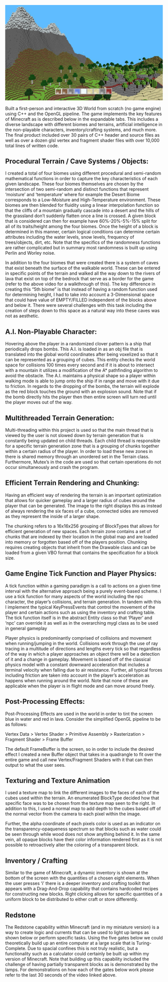  ![Terrain](/aaaDelete-9-1024x619.jpeg)

Built a first-person and interactive 3D World from scratch (no game engine) using C++ and the OpenGL pipeline. The game implements the key features of Minecraft as is described below in the expandable tabs. This includes a diverse landscape with different biomes and terrains, artificial intelligence in the non-playable characters, inventory/crafting systems, and much more. The final product included over 30 pairs of C++ header and source files as well as over a dozen glsl vertex and fragment shader files with over 10,000 total lines of written code. 

## Procedural Terrain / Cave Systems / Objects:

I created a total of four biomes using different procedural and semi-random mathematical functions in order to capture the key characteristics of each given landscape. These four biomes themselves are chosen by the intersection of two semi-random and distinct functions that represent ‘moisture’ and ‘temperature’ where for example the Desert Biome corresponds to a Low-Moisture and High-Temperature environment. These biomes are then blended for fluidity using a linear interpolation function so that the cliffs of a mountain gradually cascade into a desert and the hills of the grassland don’t suddenly flatten once a line is crossed. A given block that is considered can then for example have 60%-20%-5%-15% split for all of its traits/height among the four biomes. Once the height of a block is determined in this manner, certain logical conditions can determine certain attributes including the water levels, snow levels, frequency of trees/objects, dirt, etc. Note that the specifics of the randomness functions are rather complicated but in summary most randomness is built up using Perlin and Worley noise.

In addition to the four biomes that were created there is a system of caves that exist beneath the surface of the walkable world. These can be entered in specific points of the terrain and walked all the way down to the rivers of lava that exist on top of the bedrock that serve as a border for the game (refer to the above video for a walkthrough of this). The key difference in creating this “5th biome” is that instead of having a random function used for determining height, I had to take into account a 3-Dimensional space that could have value of EMPTY/FILLED independent of the blocks above and below it. There were several challenges with this task including the creation of steps down to this space as a natural way into these caves was not as aesthetic.

## A.I. Non-Playable Character:
Hovering above the player in a randomized clover pattern is a ship that periodically drops bombs. This A.I. is loaded in as an obj file that is translated into the global world coordinates after being voxelized so that it can be represented as a grouping of cubes. This entity checks the world space for collisions 100 times every second and if it is about to intersect with a mountain it utilizes a modification of the A* pathfinding algorithm to avoid the obstacle. The A.I. maintains a physical shape so a player within walking mode is able to jump onto the ship if in range and move with it due to friction. In regards to the dropping of the bombs, the terrain will explode as the red block touches the ground with an explosion sound. Note that if the bomb directly hits the player then then entire screen will turn red until the player moves out of the way.

## Multithreaded Terrain Generation:
Multi-threading within this project is used so that the main thread that is viewed by the user is not slowed down by terrain generation that is constantly being updated on child threads. Each child thread is responsible for a specific terrain generation zone that is a grouping of chunks together within a certain radius of the player. In order to load these new zones in there is shared memory through an unordered set in the Terrain class. Furthermore, Mutex’s in the code are used so that certain operations do not occur simultaneously and crash the program.

## Efficient Terrain Rendering and Chunking:
Having an efficient way of rendering the terrain is an important optimization that allows for quicker gameplay and a larger radius of cubes around the player that can be generated. The image to the right displays this as instead of always rendering the six faces of a cube, connected sides are removed as they represent the inside of a larger shape.

The chunking refers to a 16x16x256 grouping of BlockTypes that allows for efficient generation of new spaces. Each terrain zone contains a set of chunks that are indexed by their location in the global map and are loaded into memory or forgotten based off of the players position. Chunking requires creating objects that inherit from the Drawable class and can be loaded from a given VBO format that contains the specification for a block size.

## Game Engine Tick Function and Player Physics:
A tick function within a gaming paradigm is a call to actions on a given time interval with the alternative approach being a purely event-based scheme. I use a tick function for many aspects of the world including the npc character, the player’s collisions, and terrain generation. In tandem with this I implement the typical KeyPressEvents that control the movement of the player and certain actions such as using the inventory and crafting table. The tick function itself is in the abstract Entity class so that ‘Player’ and ‘npc’ can override it as well as in the overarching mygl class as to be used in general gameplay

Player physics is predominantly comprised of collisions and movement when running/jumping in the world. Collisions work through the use of ray tracing in a multitude of directions and lengths every tick so that regardless of the way in which a player approaches an object there will be a detection of it and a change in gameplay. Movement is based off of the classical physics model with a constant downward acceleration that includes a terminal velocity when falling due to air resistance. Further, all typical forces including friction are taken into account in the player’s acceleration as happens when running around the world. Note that none of these are applicable when the player is in flight mode and can move around freely.

## Post-Processing Effects:
Post-Processing Effects are used in the world in order to tint the screen blue in water and red in lava. Consider the simplified OpenGL pipeline to be as follows:

Vertex Data > Vertex Shader > Primitive Assembly > Rasterization > Fragment Shader > Frame Buffer

The default FrameBuffer is the screen, so in order to include the desired effect I created a new Buffer object that takes in a quadrangle to fit over the entire game and call new Vertex/Fragment Shaders with it that can then output to what the user sees.

## Texturing and Texture Animation
I used a texture map to link the different images to the faces of each of the cubes used within the terrain. An enumerated BlockType decided how that specific face was to be chosen from the texture map seen to the right. In addition to this, I used a normal map to add depth to the cubes based off of the normal vector from the camera to each pixel within the image.

Further, the alpha coordinate of each pixels color is used as an indicator on the transparency-opaqueness spectrum so that blocks such as water could be seen through while wood does not show anything behind it. In the same vein, all opaque blocks have their color information rendered first as it is not possible to retroactively alter the coloring of a transparent block.

## Inventory / Crafting
Similar to the game of Minecraft, a dynamic inventory is shown at the bottom of the screen with the quantities of a chosen eight elements. When the user presses ‘i’ there is a deeper inventory and crafting toolkit that appears with a Drag-And-Drop capability that contains hardcoded recipes for constructing new blocks. Right clicking allows for specific quantities of a uniform block to be distributed to either craft or store differently.

## Redstone
The Redstone capability within Minecraft (and in my miniature version) is a way to create logic and currents that can be used to light up lamps as shown below or perform specific tasks. Using the five gates below we could theoretically build up an entire computer at a large scale that is Turing-Complete. Due to spacial confines this is not truly realistic, but a functionality such as a calculator could certainly be built up within my version of Minecraft. Note that building up this capability included the challenge of having partially transparent blocks as is demonstrated by the lamps. For demonstrations on how each of the gates below work please refer to the last 30 seconds of the video linked above.
